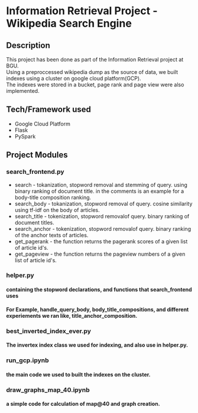# Information Retrieval Project - Wikipedia Search Engine


## Description

This project has been done as part of the Information Retrieval project at BGU. <br/>
Using a preproccessed wikipedia dump as the source of data, we built indexes using a cluster on google cloud platform(GCP). <br/>
The indexes were stored in a bucket, page rank and page view were also implemented.

## Tech/Framework used

* Google Cloud Platform
* Flask
* PySpark

## Project Modules
### search_frontend.py
* search - tokanization, stopword removal and stemming of query. using binary ranking of document title. in the comments is an example for a body-title composition ranking.
* search_body - tokanization, stopword removal of query. cosine similarity using tf-idf on the body of articles.
* search_title - tokenization, stopword removalof query. binary ranking of document titles.
* search_anchor - tokenization, stopword removalof query. binary ranking of the anchor texts of articles.
* get_pagerank - the function returns the pagerank scores of a given list of article id's.
* get_pageview - the function returns the pageview numbers of a given list of article id's.
### helper.py
#### containing the stopword declarations, and functions that search_frontend uses <br/>
#### For Example, handle_query_body, body_title_compositions, and different experiements we ran like, title_anchor_composition.
### best_inverted_index_ever.py
#### The invertex index class we used for indexing, and also use in helper.py.
### run_gcp.ipynb
#### the main code we used to built the indexes on the cluster.
### draw_graphs_map_40.ipynb
#### a simple code for calculation of map@40 and graph creation.
